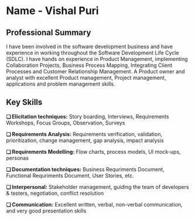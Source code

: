 # **Name - Vishal Puri**

## Professional Summary

I have been involved in the software development business and have experience in working throughout the Software 
Development Life Cycle (SDLC). I have hands on experience in Product Management, implementing Collaboration Projects, 
Business Process Mapping, Integrating Client Processes and Customer Relationship Management. A Product owner and analyst 
with excellent Product management, Project management, applications and problem management skills.

## Key Skills

**❑ Elicitation techniques:** Story boarding, Interviews, Requirements Workshops, Focus Groups, Observation, Surveys

**❑ Requirements Analysis:** Requirements verification, validation, prioritization, change management, gap analysis, impact 
analysis

**❑ Requirements Modelling:** Flow charts, process models, UI mock-ups, personas

**❑ Documentation techniques:** Business Requriments Document, Functional Requriments Document, User Stories, etc.

**❑ Interpersonal:** Stakeholder management, guiding the team of developers & testers, negotiation, conflict resolution

**❑ Communication:** Excellent written, verbal, non-verbal communication, and very good presentation skills
